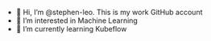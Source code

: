 - 👋  Hi, I’m @stephen-leo. This is my work GitHub account
- 👀  I’m interested in Machine Learning
- 🌱  I’m currently learning Kubeflow

<!---
stephen-leo/stephen-leo is a ✨ special ✨ repository because its `README.md` (this file) appears on your GitHub profile.
You can click the Preview link to take a look at your changes.
--->
